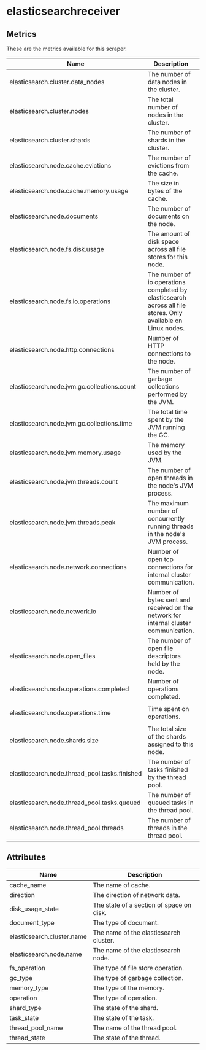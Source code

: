 [comment]: <> (Code generated by mdatagen. DO NOT EDIT.)

# elasticsearchreceiver

## Metrics

These are the metrics available for this scraper.

| Name | Description | Unit | Type | Attributes |
| ---- | ----------- | ---- | ---- | ---------- |
| elasticsearch.cluster.data_nodes | The number of data nodes in the cluster. | {nodes} | Sum(Int) | <ul> </ul> |
| elasticsearch.cluster.nodes | The total number of nodes in the cluster. | {nodes} | Sum(Int) | <ul> </ul> |
| elasticsearch.cluster.shards | The number of shards in the cluster. | {shards} | Sum(Int) | <ul> <li>shard_type</li> </ul> |
| elasticsearch.node.cache.evictions | The number of evictions from the cache. | {evictions} | Sum(Int) | <ul> <li>cache_name</li> </ul> |
| elasticsearch.node.cache.memory.usage | The size in bytes of the cache. | By | Sum(Int) | <ul> <li>cache_name</li> </ul> |
| elasticsearch.node.documents | The number of documents on the node. | {documents} | Sum(Int) | <ul> <li>document_type</li> </ul> |
| elasticsearch.node.fs.disk.usage | The amount of disk space across all file stores for this node. | By | Sum(Int) | <ul> <li>disk_usage_state</li> </ul> |
| elasticsearch.node.fs.io.operations | The number of io operations completed by elasticsearch across all file stores. Only available on Linux nodes. | {operations} | Sum(Int) | <ul> <li>fs_operation</li> </ul> |
| elasticsearch.node.http.connections | Number of HTTP connections to the node. | {connections} | Sum(Int) | <ul> </ul> |
| elasticsearch.node.jvm.gc.collections.count | The number of garbage collections performed by the JVM. | {collections} | Sum(Int) | <ul> <li>gc_type</li> </ul> |
| elasticsearch.node.jvm.gc.collections.time | The total time spent by the JVM running the GC. | ms | Sum(Int) | <ul> <li>gc_type</li> </ul> |
| elasticsearch.node.jvm.memory.usage | The memory used by the JVM. | By | Sum(Int) | <ul> <li>memory_type</li> </ul> |
| elasticsearch.node.jvm.threads.count | The number of open threads in the node's JVM process. | {threads} | Sum(Int) | <ul> </ul> |
| elasticsearch.node.jvm.threads.peak | The maximum number of concurrently running threads in the node's JVM process. | {threads} | Gauge(Int) | <ul> </ul> |
| elasticsearch.node.network.connections | Number of open tcp connections for internal cluster communication. | {connections} | Sum(Int) | <ul> </ul> |
| elasticsearch.node.network.io | Number of bytes sent and received on the network for internal cluster communication. | By | Sum(Int) | <ul> <li>direction</li> </ul> |
| elasticsearch.node.open_files | The number of open file descriptors held by the node. | {files} | Sum(Int) | <ul> </ul> |
| elasticsearch.node.operations.completed | Number of operations completed. | {operations} | Sum(Int) | <ul> <li>operation</li> </ul> |
| elasticsearch.node.operations.time | Time spent on operations. | ms | Sum(Int) | <ul> <li>operation</li> </ul> |
| elasticsearch.node.shards.size | The total size of the shards assigned to this node. | By | Sum(Int) | <ul> </ul> |
| elasticsearch.node.thread_pool.tasks.finished | The number of tasks finished by the thread pool. | {tasks} | Sum(Int) | <ul> <li>thread_pool_name</li> <li>task_state</li> </ul> |
| elasticsearch.node.thread_pool.tasks.queued | The number of queued tasks in the thread pool. | {tasks} | Sum(Int) | <ul> <li>thread_pool_name</li> </ul> |
| elasticsearch.node.thread_pool.threads | The number of threads in the thread pool. | {threads} | Sum(Int) | <ul> <li>thread_state</li> </ul> |

## Attributes

| Name | Description |
| ---- | ----------- |
| cache_name | The name of cache. |
| direction | The direction of network data. |
| disk_usage_state | The state of a section of space on disk. |
| document_type | The type of document. |
| elasticsearch.cluster.name | The name of the elasticsearch cluster. |
| elasticsearch.node.name | The name of the elasticsearch node. |
| fs_operation | The type of file store operation. |
| gc_type | The type of garbage collection. |
| memory_type | The type of the memory. |
| operation | The type of operation. |
| shard_type | The state of the shard. |
| task_state | The state of the task. |
| thread_pool_name | The name of the thread pool. |
| thread_state | The state of the thread. |
